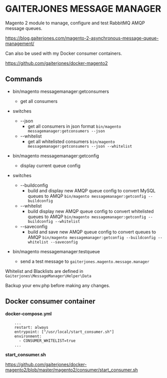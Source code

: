 
# GAITERJONES MESSAGE MANAGER
Magento 2 module to manage, configure and test RabbitMQ AMQP message queues.

https://blog.gaiterjones.com/magento-2-asynchronous-message-queue-management/

Can also be used with my Docker consumer containers.

https://github.com/gaiterjones/docker-magento2


## Commands

 - bin/magento messagemanager:getconsumers
	 - get all consumers
 - switches
	 -  --json
		 - get all consumers in json format `bin/magento messagemanager:getconsumers --json`
	  - --whitelist
		 - get all whitelisted consumers `bin/magento messagemanager:getconsumers --json --whitelist`

 - bin/magento messagemanager:getconfig
	 - display current queue config
 - switches
	 -  --buildconfig
		 - build and display new AMQP queue config to convert MySQL queues to AMQP `bin/magento messagemanager:getconfig --buildconfig`
	  - --whitelist
		 - build display new AMQP queue config to convert whitelisted queues to AMQP `bin/magento messagemanager:getconfig --buildconfig --whitelist`
	  - --saveconfig
		 - build and save new AMQP queue config to convert queues to AMQP `bin/magento messagemanager:getconfig --buildconfig --whitelist --saveconfig`

 - bin/magento messagemanager:testqueue
	 - send a test message to `gaiterjones.magento.message.manager`

Whitelist and Blacklists are defined in `Gaiterjones\MessageManager\Helper\Data`

Backup your env.php before making any changes.

## Docker consumer container
**docker-compose.yml**

        ...
        restart: always
        entrypoint: ["/usr/local/start_consumer.sh"]
        environment:
          - CONSUMER_WHITELIST=true
        ...

**start_consumer.sh**

https://github.com/gaiterjones/docker-magento2/blob/master/magento2/consumer/start_consumer.sh
